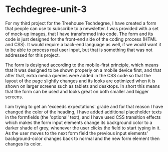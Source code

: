 # Techdegree-unit-3

For my third project for the Treehouse Techdegree, I have created a form that people can use to subscribe to a newsletter. I was provided with a set of mock-up images, that I have transformed into code. The form and its code is just designed for the front-end side of the coding process (HTML and CSS). It would require a back-end language as well, if we would want it to be able to process real user input, but that is something that was not addressed for this project.

The form is designed according to the mobile-first principle, which means that it was designed to be shown properly on a mobile device first, and that after that, extra media queries were added in the CSS code so that the layout of the page slightly changes and its looks are optimized when it is shown on larger screens such as tablets and desktops. In short this means that the form can be used and looks great on both smaller and bigger screens. 

I am trying to get an 'exceeds expectations' grade and for that reason I have changed the color of the heading, I have added additional placeholder texts in the formfields (the 'optional' text), and I have used CSS transition effects which makes the form input elements change its background color to a darker shade of grey, whenever the user clicks the field to start typing in it. As the user moves to the next form field the previous input elements' background-color changes back to normal and the new form element then changes its color.
